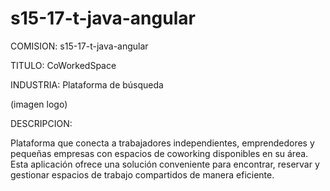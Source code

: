 # s15-17-t-java-angular

COMISION: s15-17-t-java-angular

TITULO: CoWorkedSpace

INDUSTRIA: Plataforma de búsqueda

(imagen logo)


DESCRIPCION:

Plataforma que conecta a trabajadores independientes, emprendedores y pequeñas empresas con espacios de coworking disponibles en su área. Esta aplicación ofrece una solución conveniente para encontrar, reservar y gestionar espacios de trabajo compartidos de manera eficiente.
